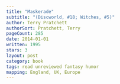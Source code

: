 ```yaml
---
title: "Maskerade"
subtitle: "(Discworld, #18; Witches, #5)"
author: Terry Pratchett
authorSort: Pratchett, Terry
pageCount: 285
date: 2014-01-01
written: 1995
stars: 3
layout: post
category: book
tags: read unreviewed fantasy humor
mapping: England, UK, Europe
---
```

